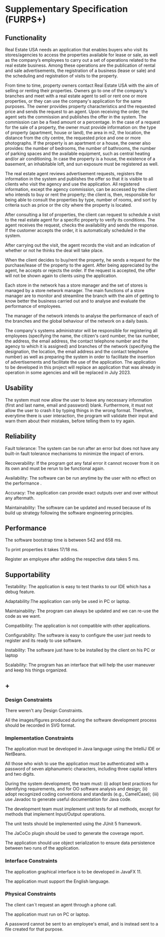 # Supplementary Specification (FURPS+)

## Functionality

Real Estate USA needs an application that enables buyers who visit its stores/agencies to access the
properties available for lease or sale, as well as the company’s employees to carry out a set of
operations related to the real estate business. Among these operations are the publication of rental
and sale advertisements, the registration of a business (lease or sale) and the scheduling and
registration of visits to the property.

From time to time, property owners contact Real Estate USA with the aim of selling or renting their
properties. Owners go to one of the company's branches and meet with a real estate agent to sell or
rent one or more properties, or they can use the company's application for the same purposes. The
owner provides property characteristics and the requested price and sends the request to an agent.
Upon receiving the order, the agent sets the commission and publishes the offer in the system. The
commission can be a fixed amount or a percentage. In the case of a request for the sale of a
property, the owner must provide information on: the type of property (apartment, house or land),
the area in m2, the location, the distance from the city centre, the requested price and one or more
photographs. If the property is an apartment or a house, the owner also provides: the number of
bedrooms, the number of bathrooms, the number of parking spaces and the available equipment,
such as central heating and/or air conditioning. In case the property is a house, the existence of a
basement, an inhabitable loft, and sun exposure must be registered as well.

The real estate agent reviews advertisement requests, registers the information in the system and
publishes the offer so that it is visible to all clients who visit the agency and use the application. All
registered information, except the agency commission, can be accessed by the client who intends to
buy or rent the property; the client is, then, responsible for being able to consult the properties by
type, number of rooms, and sort by criteria such as price or the city where the property is located.

After consulting a list of properties, the client can request to schedule a visit to the real estate agent
for a specific property to verify its conditions. The agent receives the request, checks the
availability and sends the response. If the customer accepts the order, it is automatically scheduled
in the system.

After carrying out the visit, the agent records the visit and an indication of whether or not he thinks
the deal will take place.

When the client decides to buy/rent the property, he sends a request for the purchase/lease of the
property to the agent. After being appreciated by the agent, he accepts or rejects the order. If the
request is accepted, the offer will not be shown again to clients using the application.

Each store in the network has a store manager and the set of stores is managed by a store network
manager. The main functions of a store manager are to monitor and streamline the branch with the
aim of getting to know better the business carried out and to analyse and evaluate the performance
of employees.

The manager of the network intends to analyse the performance of each of the branches and the
global behaviour of the network on a daily basis.

The company's systems administrator will be responsible for registering all employees (specifying
the name, the citizen's card number, the tax number, the address, the email address, the contact
telephone number and the agency to which it is assigned) and branches of the network (specifying
the designation, the location, the email address and the contact telephone number) as well as
preparing the system in order to facilitate the insertion of advertisements and facilitate the use of the
application. The application to be developed in this project will replace an application that was
already in operation in some agencies and will be replaced in July 2023.

## Usability 


The system must now allow the user to leave any necessary information (first and last name, email and password) blank. Furthermore, it must not allow the user to crash it by typing things in the wrong format. Therefore, everytime there is user interaction, the program will validate their input and warn them about their mistakes, before telling them to try again.


## Reliability
Fault tolerance: The system can be run after an error but does not have any built-in fault tolerance mechanisms to minimize the impact of errors.

Recoverability: If the program got any fatal error it cannot recover from it on its own and must be rerun to be functional again.

Availability: The software can be run anytime by the user with no effect on the performance .

Accuracy: The application can provide exact outputs over and over without any aftermath.

Maintainability: The software can be updated and reused because of its build up strategy following the software engineering principles.


## Performance

The software bootstrap time is between 542 and 658 ms.

To print properties it takes 17/18 ms.

Register an employee after adding the respective data takes 5 ms.




## Supportability 
Testability: The application is easy to test thanks to our IDE which has a debug feature.
 
Adaptability:The application can only be used in PC or laptop.

Maintainability: The program can always be updated and we can re-use the code as we want.

Compatibility: The application is not compatible with other applications.

Configurability: The software is easy to configure the user just needs to register and its ready to use software.

Instability: The software just have to be installed by the client on his PC or laptop

Scalability: The program has an interface that will help the user  maneuver and keep his things organized.




## +

### Design Constraints
There weren't any Design Constraints.

All the images/figures produced during the software development process should be recorded in
SVG format.

### Implementation Constraints
The application must be developed in Java language using the IntelliJ IDE or NetBeans.

All those who wish to use the
application must be authenticated with a password of seven alphanumeric characters, including
three capital letters and two digits.

During the system development, the team must: (i) adopt best practices for identifying
requirements, and for OO software analysis and design; (ii) adopt recognized coding conventions
and standards (e.g., CamelCase); (iii) use Javadoc to generate useful documentation for Java code.

The development team must implement unit tests for all methods, except for methods that
implement Input/Output operations.

The unit tests should be implemented using the JUnit 5
framework.

The JaCoCo plugin should be used to generate the coverage report.

The application should use object serialization to ensure data persistence between two runs of the
application.

### Interface Constraints
The application graphical interface is to be developed in JavaFX 11.

The application must support the English language.

### Physical Constraints
The client can´t request an agent through a phone call.

The application must run on PC or laptop.

A password cannot be sent to an employee's email, and is instead sent to a file created for that purpose.

